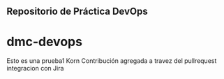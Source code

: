 ## Repositorio de Práctica DevOps
# dmc-devops
Esto es una prueba1
Korn
Contribución agregada a travez del pullrequest
integracion con Jira